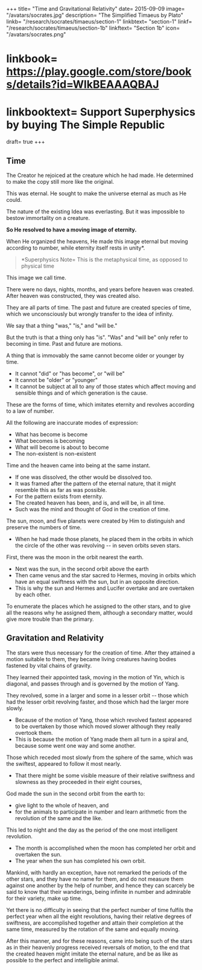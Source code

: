 +++
title= "Time and Gravitational Relativity"
date= 2015-09-09
image= "/avatars/socrates.jpg"
description= "The Simplified Timaeus by Plato"
linkb= "/research/socrates/timaeus/section-1"
linkbtext= "section-1"
linkf= "/research/socrates/timaeus/section-1b"
linkftext= "Section 1b"
icon= "/avatars/socrates.png"
# linkbook= https://play.google.com/store/books/details?id=WlkBEAAAQBAJ
# linkbooktext= Support Superphysics by buying The Simple Republic
draft= true
+++

## Time

The Creator he rejoiced at the creature which he had made. He determined to make the copy still more like the original.

This was eternal. He sought to make the universe eternal as much as He could. 

The nature of the existing Idea was everlasting. But it was impossible to bestow immortality on a creature. 

**So He resolved to have a moving image of eternity.** 

When He organized the heavens, He made this image eternal but moving according to number, while eternity itself rests in unity*.



> *Superphysics Note= This is the metaphysical time, as opposed to physical time


This image we call time.

There were no days, nights, months, and years before heaven was created. After heaven was constructed, they was created also.

They are all parts of time. The past and future are created species of time, which we unconsciously but wrongly transfer to the idea of infinity. <!-- eternal essence -->

We say that a thing "was," "is," and "will be." 

But the truth is that a thing only has "is". "Was" and "will be" only refer to becoming in time. Past and future are motions. 

A thing that is immovably the same cannot become older or younger by time.
- It cannot "did" or "has become", or "will be"
- It cannot be "older" or "younger"
- It cannot be subject at all to any of those states which affect moving and sensible things and of which generation is the cause.

These are the forms of time, which imitates eternity and revolves according to a law of number.

All the following are inaccurate modes of expression:
- What has become is become
- What becomes is becoming
- What will become is about to become
- The non-existent is non-existent

Time and the heaven came into being at the same instant.    
- If one was dissolved, the other would be dissolved too.
- It was framed after the pattern of the eternal nature, that it might resemble this as far as was possible.
- For the pattern exists from eternity.
- The created heaven has been, and is, and will be, in all time.
- Such was the mind and thought of God in the creation of time.

The sun, moon, and five planets were created by Him to distinguish and preserve the numbers of time.
- When he had made those planets, he placed them in the orbits in which the circle of the other was revolving -- in seven orbits seven stars. 

First, there was the moon in the orbit nearest the earth.
- Next was the sun, in the second orbit above the earth
- Then came venus and the star sacred to Hermes, moving in orbits which have an equal swiftness with the sun, but in an opposite direction.
- This is why the sun and Hermes and Lucifer overtake and are overtaken by each other.

To enumerate the places which he assigned to the other stars, and to give all the reasons why he assigned them, although a secondary matter, would give more trouble than the primary. 
<!-- - These things at some future time, when we are at leisure, may have the consideration which they deserve, but not at present. -->


## Gravitation and Relativity

The stars were thus necessary for the creation of time. After they attained a motion suitable to them, they became living creatures having bodies fastened by vital chains of gravity.

They learned their appointed task, moving in the motion of Yin, which is diagonal, and passes through and is governed by the motion of Yang. 

They revolved, some in a larger and some in a lesser orbit -- those which had the lesser orbit revolving faster, and those which had the larger more slowly. 

- Because of the motion of Yang, those which revolved fastest appeared to be overtaken by those which moved slower although they really overtook them.
- This is because the motion of Yang made them all turn in a spiral and, because some went one way and some another.

Those which receded most slowly from the sphere of the same, which was the swiftest, appeared to follow it most nearly. 

- That there might be some visible measure of their relative swiftness and slowness as they proceeded in their eight courses, 

God made the sun in the second orbit from the earth to:
- give light to the whole of heaven, and
- for the animals to participate in number and learn arithmetic from the revolution of the same and the like. 

This led to night and the day as the period of the one most intelligent revolution.
- The month is accomplished when the moon has completed her orbit and overtaken the sun.
- The year when the sun has completed his own orbit.

Mankind, with hardly an exception, have not remarked the periods of the other stars, and they have no name for them, and do not measure them against one another by the help of number, and hence they can scarcely be said to know that their wanderings, being infinite in number and admirable for their variety, make up time. 

Yet there is no difficulty in seeing that the perfect number of time fulfils the perfect year when all the eight revolutions, having their relative degrees of swiftness, are accomplished together and attain their completion at the same time, measured by the rotation of the same and equally moving. 

After this manner, and for these reasons, came into being such of the stars as in their heavenly progress received reversals of motion, to the end that the created heaven might imitate the eternal nature, and be as like as possible to the perfect and intelligible animal.

